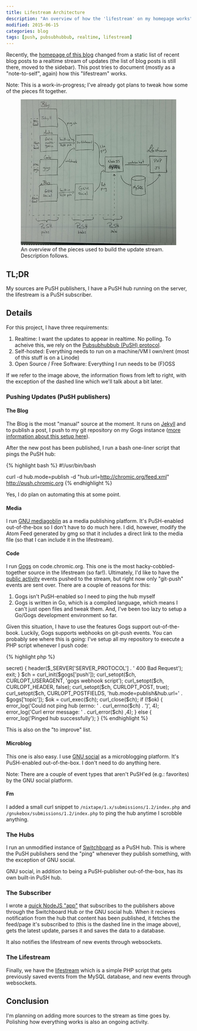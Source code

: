 ```yaml
---
title: Lifestream Architecture
description: "An overview of how the 'lifestream' on my homepage works"
modified: 2015-06-15
categories: blog
tags: [push, pubsubhubbub, realtime, lifestream]
---
```


<div class="p-summary">
  <p>
    Recently, the <a href="//chromic.org">homepage of this blog</a> changed from
    a static list of recent blog posts to a realtime stream of updates (the list
    of blog posts is still there, moved to the sidebar). This post tries to
    document (mostly as a "note-to-self", again) how this "lifestream" works.
  </p>

  <p>
    Note: This is a work-in-progress; I've already got plans to tweak how some
    of the pieces fit together.
  </p>
</div>
<!-- more -->

<figure>
  <a href="/images/lifestream.jpg"><img src="/images/lifestream_s.jpg" alt=""></a>
  <figcaption>
    An overview of the pieces used to build the update stream.
    Description follows.
  </figcaption>
</figure>

<h2>TL;DR</h2>

<p>
  My sources are PuSH publishers, I have a PuSH hub running on the server,
  the lifestream is a PuSH subscriber.
</p>

<h2>Details</h2>

<p>
  For this project, I have three requirements:
</p>

<ol>
  <li>
    Realtime: I want the updates to appear in realtime. No polling.
    To acheive this, we rely on the
    <a href="https://en.wikipedia.org/wiki/PubSubHubbub">Pubsubhubbub
    (PuSH) protocol</a>.
  </li>
  <li>
    Self-hosted: Everything needs to run on a machine/VM I own/rent (most
    of this stuff is on a Linode)
  </li>
  <li>Open Source / Free Software: Everything I run needs to be (F)OSS</li>
</ol>

<p>
  If we refer to the image above, the information flows from left to right, with
  the exception of the dashed line which we'll talk about a bit later.
</p>

<h3>Pushing Updates (PuSH publishers)</h3>

<h4>The Blog</h4>

<p>
  The Blog is the most "manual" source at the moment. It runs on
  <a href="http://jekyllrb.com/">Jekyll</a> and to publish a post, I push to my
  git repository on my Gogs instance
  (<a href="/blog/git-gogs-jekyll/">more information about this setup here</a>).
</p>

<p>
  After the new post has been published, I run a bash one-liner script that
  pings the PuSH hub:
</p>

{% highlight bash %}
#!/usr/bin/bash

curl -d hub.mode=publish -d "hub.url=http://chromic.org/feed.xml" http://push.chromic.org
{% endhighlight %}

<p>
  Yes, I do plan on automating this at some point.
</p>

<h4>Media</h4>

<p>
  I run <a href="http://mediagoblin.org/">GNU mediagoblin</a> as a media
  publishing platform. It's PuSH-enabled out-of-the-box so I don't have to do
  much here. I did, however, modify the Atom Feed generated by gmg so that it
  includes a direct link to the media file (so that I can include it in the
  lifestream).
</p>

<h4>Code</h4>

<p>
  I run <a href="http://gogs.io/">Gogs</a> on code.chromic.org. This one is the
  most hacky-cobbled-together source in the lifestream (so far!). Ultimately,
  I'd like to have the
  <a href="//code.chromic.org/chimo?tab=activity">public activity</a> events
  pushed to the stream, but right now only "git-push" events are sent over.
  There are a couple of reasons for this:
</p>

<ol>
  <li>Gogs isn't PuSH-enabled so I need to ping the hub myself</li>
  <li>
    Gogs is written in Go, which is a compiled language, which means I can't just
    open files and tweak them. And, I've been too lazy to setup a Go/Gogs
    development environment so far.
  </li>
</ol>

<p>
  Given this situation, I have to use the features Gogs support out-of-the-book.
  Luckily, Gogs supports webhooks on git-push events. You can probably see where
  this is going: I've setup all my repository to execute a PHP script whenever
  I push code:
</p>

{% highlight php %}

<?php
require_once('../../_config.php');

$gogs = $config['gogs'];
$data = file_get_contents('php://input');

// Invalid payload
try {
    $json = json_decode($data);
} catch (Exception $e) {
    header($_SERVER['SERVER_PROTOCOL'] . ' 400 Bad Request');
    exit;
}

// Invalid 'secret'
if ($gogs['secret'] !== $json->secret) {
    header($_SERVER['SERVER_PROTOCOL'] . ' 400 Bad Request');
    exit;
}

$ch = curl_init($gogs['push']);
curl_setopt($ch, CURLOPT_USERAGENT, 'gogs webhook script');
curl_setopt($ch, CURLOPT_HEADER, false);
curl_setopt($ch, CURLOPT_POST, true);
curl_setopt($ch, CURLOPT_POSTFIELDS, 'hub.mode=publish&hub.url=' . $gogs['topic']);
$ok = curl_exec($ch);
curl_close($ch);

if (!$ok) {
    error_log('Could not ping hub (errno: ' . curl_errno($ch) . ')', 4);
    error_log('Curl error message: ' . curl_error($ch) ,4);
} else {
    error_log('Pinged hub successfully');
}
{% endhighlight %}

<p>
  This is also on the "to improve" list.
</p>

<h4>Microblog</h4>

<p>
  This one is also easy. I use <a href="https://gnu.io/social/">GNU social</a> as a
  microblogging platform. It's PuSH-enabled out-of-the-box. I don't need to do
  anything here.
</p>

<p>
  Note: There are a couple of event types that aren't PuSH'ed (e.g.: favorites)
  by the GNU social platform.
</p>

<h4>Fm</h4>

<p>
  I added a small curl snippet to <code>/nixtape/1.x/submissions/1.2/index.php</code>
  and <code>/gnukebox/submissions/1.2/index.php</code> to ping the hub anytime I scrobble
  anything.
</p>

<h3>The Hubs</h3>

<p>
  I run an unmodified instance of
  <a href="https://github.com/aaronpk/Switchboard">Switchboard</a> as a PuSH
  hub. This is where the PuSH publishers send the "ping" whenever they publish
  something, with the exception of GNU social.
</p>

<p>
  GNU social, in addition to being a PuSH-publisher out-of-the-box, has its own
  built-in PuSH hub.
</p>

<h3>The Subscriber</h3>

<p>
  I wrote a <a href="http://github.com/chimo/lifestream">quick NodeJS "app"</a>
  that subscribes to the publishers above through the Switchboard Hub or the GNU
  social hub. When it recieves notification from the hub that content has been
  published, it fetches the feed/page it's subscribed to (this is the dashed
  line in the image above), gets the latest update, parses it and saves the data
  to a database.
</p>

<p>
  It also notifies the lifestream of new events through websockets.
</p>

<h3>The Lifestream</h3>

<p>
  Finally, we have the
  <a href="https://github.com/chimo/chromic.org/blob/master/index.php">lifestream</a>
  which is a simple PHP script that gets previously saved events from the MySQL
  database, and new events through websockets.
</p>

<h2>Conclusion</h2>

<p>
  I'm planning on adding more sources to the stream as time goes by. Polishing how
  everything works is also an ongoing activity.
</p>
